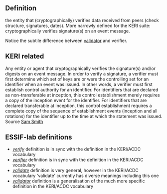 ## Definition

the entity that (cryptographically) verifies data received from peers (check structure, signatures, dates). More narrowly defined for the KERI suite: cryptographically verifies signature(s) on an event message.

Notice the subtile difference between [validator](validator.md) and verifier.

## KERI related

Any entity or agent that cryptographically verifies the signature(s) and/or digests on an event message. In order to verify a signature, a verifier must first determine which set of keys are or were the controlling set for an identifier when an event was issued. In other words, a verifier must first establish control authority for an identifier. For identifiers that are declared as non-transferable at inception, this control establishment merely requires a copy of the inception event for the identifier. For identifiers that are declared transferable at inception, this control establishment requires a complete copy of the sequence of establishment events (inception and all rotations) for the identifier up to the time at which the statement was issued.\
Source [Sam Smith](https://github.com/WebOfTrust/ietf-keri/blob/main/draft-ssmith-keri.md#basic-terminology)

## ESSIF-lab definitions

- _[verify](https://essif-lab.github.io/framework/docs/essifLab-glossary#verify)_ definition is in sync with the definition in the KERI/ACDC vocabulary
- _[verifier](https://essif-lab.github.io/framework/docs/essifLab-glossary#verifier)_ definition is in sync with the definition in the KERI/ACDC vocabulary
- _[validate](https://essif-lab.github.io/framework/docs/essifLab-glossary#validate)_ definition is very general, however in the KERI/ACDC vocabulary 'validate' currently has diverse meanings including this one
- _[validator](https://essif-lab.github.io/framework/docs/essifLab-glossary#validator)_ definition is a generalisation of the much more specific definition in the KERI/ACDC vocabulary
